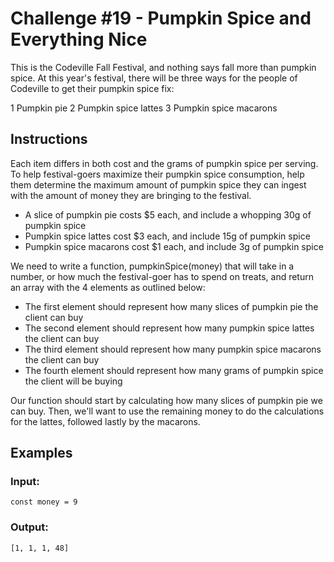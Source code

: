 # Challenge #19 - Pumpkin Spice and Everything Nice
This is the Codeville Fall Festival, and nothing says fall more than pumpkin spice. At this year's festival, there will be three ways for the people of Codeville to get their pumpkin spice fix:

1 Pumpkin pie
2 Pumpkin spice lattes
3 Pumpkin spice macarons

## Instructions
Each item differs in both cost and the grams of pumpkin spice per serving. To help festival-goers maximize their pumpkin spice consumption, help them determine the maximum amount of pumpkin spice they can ingest with the amount of money they are bringing to the festival.

- A slice of pumpkin pie costs $5 each, and include a whopping 30g of pumpkin spice
- Pumpkin spice lattes cost $3 each, and include 15g of pumpkin spice
- Pumpkin spice macarons cost $1 each, and include 3g of pumpkin spice

We need to write a function, pumpkinSpice(money) that will take in a number, or how much the festival-goer has to spend on treats, and return an array with the 4 elements as outlined below:

- The first element should represent how many slices of pumpkin pie the client can buy
- The second element should represent how many pumpkin spice lattes the client can buy
- The third element should represent how many pumpkin spice macarons the client can buy
- The fourth element should represent how many grams of pumpkin spice the client will be buying

Our function should start by calculating how many slices of pumpkin pie we can buy. Then, we'll want to use the remaining money to do the calculations for the lattes, followed lastly by the macarons.

## Examples
### Input:
 `const money = 9`
    
### Output:
`[1, 1, 1, 48]`
